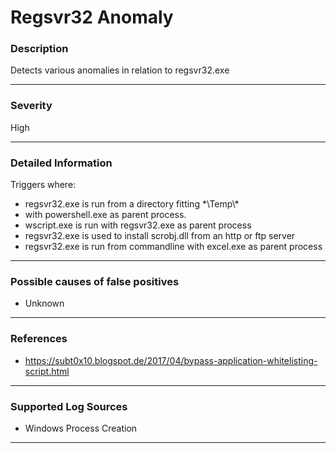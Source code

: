 # Regsvr32 Anomaly
### Description

Detects various anomalies in relation to regsvr32.exe

-------------------
### Severity

High

-------------------

### Detailed Information

Triggers where: 
  - regsvr32.exe is run from a directory fitting \*\\Temp\\\*
  - with powershell.exe as parent process.
  - wscript.exe is run with regsvr32.exe as parent process
  - regsvr32.exe is used to install scrobj.dll from an http or ftp server
  - regsvr32.exe is run from commandline with excel.exe as parent process
-------------------

### Possible causes of false positives

- Unknown

-------------------
### References

- https://subt0x10.blogspot.de/2017/04/bypass-application-whitelisting-script.html

-------------------
### Supported Log Sources

- Windows Process Creation

-------------------
